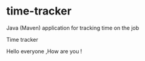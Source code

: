 # time-tracker
Java (Maven) application for tracking time on the job

Time tracker

Hello everyone ,How are you ! 
